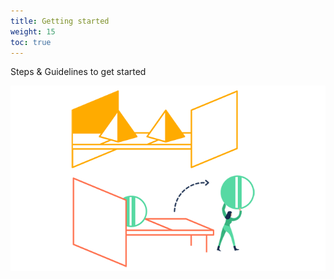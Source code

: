```yaml
---
title: Getting started
weight: 15
toc: true
---
```


Steps & Guidelines to get started


![Grav Overview](images/weightlifting.png?width=60%)